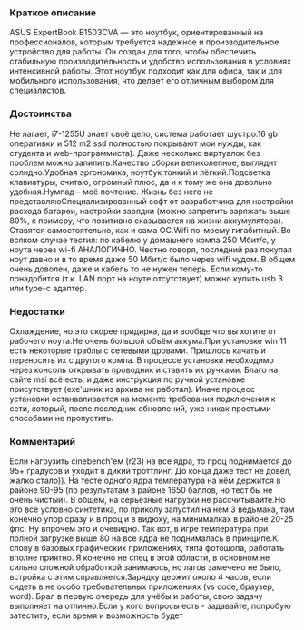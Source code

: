 ### **Краткое описание**
ASUS ExpertBook B1503CVA — это ноутбук, ориентированный на профессионалов, которым требуется надежное и производительное устройство для работы. Он создан для того, чтобы обеспечить стабильную производительность и удобство использования в условиях интенсивной работы. Этот ноутбук подходит как для офиса, так и для мобильного использования, что делает его отличным выбором для специалистов.

### **Достоинства**
Не лагает, i7-1255U знает своё дело, система работает шустро.16 gb оперативки и 512 m2 ssd полностью покрывают мои нужды, как студента и web-программиста). Даже несколько виртуалок без проблем можно запилить.Качество сборки великолепное, выглядит солидно.Удобная эргономика, ноутбук тонкий и лёгкий.Подсветка клавиатуры, считаю, огромный плюс, да и к тому же она довольно удобная.Нумпад – моё почтение. Жизнь без него не представляюСпециализированный софт от разработчика для настройки расхода батареи, настройки зарядки (можно запретить заряжать выше 80%, к примеру, что позитивно сказывается на жизни аккумулятора). Ставятся самостоятельно, как и сама ОС.Wifi по-моему гигабитный. Во всяком случае тестил: по кабелю у домашнего компа 250 Мбит/с, у ноута через wi-fi АНАЛОГИЧНО. Честно говоря, последний раз покупал ноут давно и в то время даже 50 Мбит/с было через wifi чудом. В общем очень доволен, даже и кабель то не нужен теперь. Если кому-то понадобится (т.к. LAN порт на ноуте отсутствует) можно купить usb 3 или type-с адаптер.

### **Недостатки**
Охлаждение, но это скорее придирка, да и вообще что вы хотите от рабочего ноута.Не очень большой объём аккума.При установке win 11 есть некоторые траблы с сетевыми дровами. Пришлось качать и переносить их с другого компа. В процессе установки необходимо через консоль открывать проводник и ставить их ручками. Благо на сайте msi всё есть, и даже инструкция по ручной установке присутствует (exe'шник из архива не работал). Иначе процесс установки останавливается на моменте требования подключения к сети, который, после последних обновлений, уже никак простыми способами не пропустить.

### **Комментарий**
Если нагрузить cinebench'ем (r23) на все ядра, то проц поднимается до 95+ градусов и уходит в дикий троттлинг. До конца даже тест не довёл, жалко стало)). На тесте одного ядра температура на нём держится в районе 90-95 (по результатам в районе 1650 баллов, но тест бы не очень чистый). В общем, на серьёзные нагрузки не рассчитывайте.Но это всё условно синтетика, по приколу запустил на нём 3 ведьмака, там конечно упор сразу и в проц и в видюху, на минималках в районе 20-25 фпс. Ну впрочем это и очевидно. Так вот, в игре температура при полной загрузке выше 80 на все ядра не поднималась в принципе.К слову в базовых графических приложениях, типа фотошопа, работать вполне приятно. Я конечно не спец в этой области, в основном не сильно сложной обработкой занимаюсь, но лагов замечено не было, встройка с этим справляется.Зарядку держит около 4 часов, если сидеть в не особо требовательных приложениях (vs code, браузер, word). Брал в первую очередь для учёбы и работы, свою задачу выполняет на отлично.Если у кого вопросы есть - задавайте, попробую затестить, если время и возможность будет
